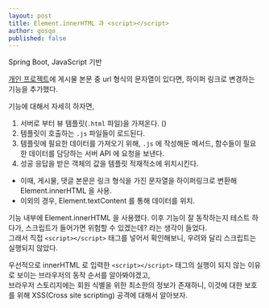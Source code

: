 ```yaml
---
layout: post
title: Element.innerHTML 과 <script></script>
author: gosqo
published: false
---
```


Spring Boot, JavaScript 기반

[개인 프로젝트](https://flyin-heron.duckdns.org)에 게시물 본문 중 url 형식의 문자열이 있다면, 하이퍼 링크로 변경하는 기능을 추가했다.   

기능에 대해서 자세히 하자면,
1. 서버로 부터 뷰 템플릿(`.html` 파일)을 가져온다. ()
2. 템플릿이 호출하는 `.js` 파일들이 로드된다.
3. 템플릿에 필요한 데이터를 가져오기 위해, `.js` 에 작성해둔 메서드, 함수들이 필요한 데이터를 담당하는 서버 API 에 요청을 보낸다.
4. 성공 응답을 받은 객체의 값을 템플릿 적재적소에 위치시킨다.   
  - 이때, 게시물, 댓글 본문은 링크 형식을 가진 문자열을 하이퍼링크로 변환해 Element.innerHTML 을 사용.
  - 이외의 경우, Element.textContent 를 통해 데이터를 위치.

기능 내부에 Element.innerHTML 을 사용했다. 이후 기능이 잘 동작하는지 테스트 하다가, 스크립트가 들어가면 위험할 수 있겠는데? 라는 생각이 들었다.   
그래서 직접 `<script></script>` 태그를 넣어서 확인해보니, 우려와 달리 스크립트는 실행되지 않았다.

우선적으로 innerHTML 로 입력한 `<script></script>` 태그의 실행이 되지 않는 이유로 보이는 브라우저의 동작 순서를 알아봐야겠고,   
브라우저 스토리지에는 회원 식별을 위한 최소한의 정보가 존재하니, 이것에 대한 보호를 위해 XSS(Cross site scripting) 공격에 대해서 알아보자.
